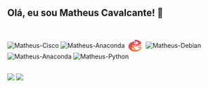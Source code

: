 ## Olá, eu sou Matheus Cavalcante! 👋



##

<div style="display: inline_block"><br>
  <img align="center" alt="Matheus-Cisco" height="30" width="40" src="https://github.com/bwks/vendor-icons-svg/blob/master/cisco-blue.svg">
  <img align="center" alt="Matheus-Anaconda" height="30" width="40" src="">
  <img align="center" alt="Matheus-GNS3" height="30" width="40" src="https://github.com/brentstewart/GNS3Symbols/blob/master/gns3.png">
  <img align="center" alt="Matheus-Debian" height="30" width="40" src="https://github.com/bwks/vendor-icons-svg/blob/master/debian-reverse.svg">
  <img align="center" alt="Matheus-Anaconda" height="30" width="40" src="https://cdn.jsdelivr.net/gh/devicons/devicon@latest/icons/windows8/windows8-original.svg">
  <img align="center" alt="Matheus-Python" height="30" width="40" src="https://cdn.jsdelivr.net/gh/devicons/devicon@latest/icons/python/python-original.svg">
</div>

##

<div> 
  <a href = "mailto:matheuscavalcantedosreis@gmail.com"><img src="https://img.shields.io/badge/-Gmail-%23333?style=for-the-badge&logo=gmail&logoColor=white" target="_blank"></a>
  <a href="https://www.linkedin.com/in/matheus-cavalcante-670707214/" target="_blank"><img src="https://img.shields.io/badge/-LinkedIn-%230077B5?style=for-the-badge&logo=linkedin&logoColor=white" target="_blank"></a>
</div>
